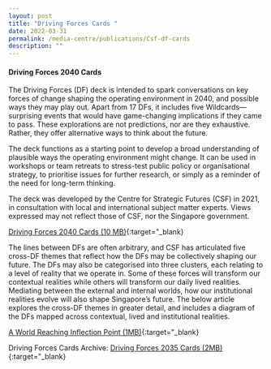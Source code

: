 ```yaml
---
layout: post
title: "Driving Forces Cards "
date: 2022-03-31
permalink: /media-centre/publications/Csf-df-cards
description: ""
---
```

#### **Driving Forces 2040 Cards**


The Driving Forces (DF) deck is intended to spark conversations on key forces of change shaping the operating environment in 2040, and possible ways they may play out. Apart from 17 DFs, it includes five Wildcards—surprising events that would have game-changing implications if they came to pass. These explorations are not predictions, nor are they exhaustive. Rather, they offer alternative ways to think about the future.
 
The deck functions as a starting point to develop a broad understanding of plausible ways the operating environment might change. It can be used in workshops or team retreats to stress-test public policy or organisational strategy, to prioritise issues for further research, or simply as a reminder of the need for long-term thinking.
 
The deck was developed by the Centre for Strategic Futures (CSF) in 2021, in consultation with local and international subject matter experts. Views expressed may not reflect those of CSF, nor the Singapore government.

[Driving Forces 2040 Cards (10 MB)](https://go.gov.sg/df2040cards){:target="_blank}

The lines between DFs are often arbitrary, and CSF has articulated five cross-DF themes that reflect how the DFs may be collectively shaping our future. The DFs may also be categorised into three clusters, each relating to a level of reality that we operate in. Some of these forces will transform our contextual realities while others will transform our daily lived realities. Mediating between the external and internal worlds, how our institutional realities evolve will also shape Singapore’s future. The below article explores the cross-DF themes in greater detail, and includes a diagram of the DFs mapped across contextual, lived and institutional realities.

[A World Reaching Inflection Point (1MB)](https://go.gov.sg/df2040themes){:target="_blank}

Driving Forces Cards Archive:
[Driving Forces 2035 Cards (2MB)](https://go.gov.sg/df2035cards){:target="_blank}